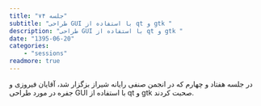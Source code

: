```yaml
---
title: "جلسه ۷۴"
subtitle: "طراحی GUI با استفاده از qt و gtk "
description: "طراحی GUI با استفاده از qt و gtk "
date: "1395-06-20"
categories:
    - "sessions"
readmore: true
---
```

در جلسه هفتاد و چهارم که در انجمن صنفی رایانه شیراز بزگزار شد، آقایان فیروزی و جفره در مورد طراحی GUI با استفاده از qt و gtk صحبت کردند.

